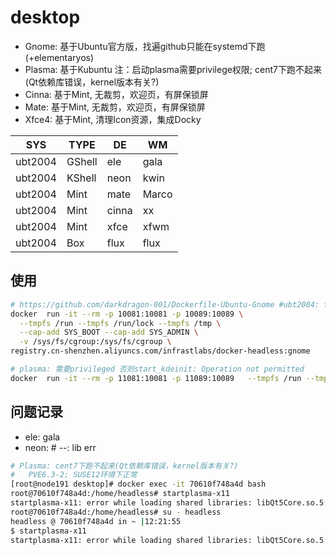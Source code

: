# desktop

- Gnome: 基于Ubuntu官方版，找遍github只能在systemd下跑 (+elementaryos)
- Plasma: 基于Kubuntu 注：启动plasma需要privilege权限; cent7下跑不起来(Qt依赖库错误，kernel版本有关?)
- Cinna: 基于Mint, 无裁剪，欢迎页，有屏保锁屏
- Mate: 基于Mint, 无裁剪，欢迎页，有屏保锁屏
- Xfce4: 基于Mint, 清理Icon资源，集成Docky

SYS|TYPE|DE|WM
---|---|---|---
ubt2004|GShell|ele|gala
ubt2004|KShell|neon|kwin
ubt2004|Mint|mate|Marco
ubt2004|Mint|cinna|xx
ubt2004|Mint|xfce|xfwm
ubt2004|Box|flux|flux


## 使用

```bash
# https://github.com/darkdragon-001/Dockerfile-Ubuntu-Gnome #ubt2004: fks 57, star 16
docker  run -it --rm -p 10081:10081 -p 10089:10089 \
  --tmpfs /run --tmpfs /run/lock --tmpfs /tmp \
  --cap-add SYS_BOOT --cap-add SYS_ADMIN \
  -v /sys/fs/cgroup:/sys/fs/cgroup \
registry.cn-shenzhen.aliyuncs.com/infrastlabs/docker-headless:gnome

# plasma: 需要privileged 否则start_kdeinit: Operation not permitted
docker  run -it --rm -p 11081:10081 -p 11089:10089   --tmpfs /run --tmpfs /run/lock --tmpfs /tmp   --privileged   -v /sys/fs/cgroup:/sys/fs/cgroup registry.cn-shenzhen.aliyuncs.com/infrastlabs/docker-headless:plas
```

## 问题记录

- ele: gala
- neon: # --: lib err

```bash
# Plasma: cent7下跑不起来(Qt依赖库错误，kernel版本有关?)
#   PVE6.3-2; SUSE12环境下正常
[root@node191 desktop]# docker exec -it 70610f748a4d bash
root@70610f748a4d:/home/headless# startplasma-x11 
startplasma-x11: error while loading shared libraries: libQt5Core.so.5: cannot open shared object file: No such file or directory
root@70610f748a4d:/home/headless# su - headless
headless @ 70610f748a4d in ~ |12:21:55  
$ startplasma-x11
startplasma-x11: error while loading shared libraries: libQt5Core.so.5: cannot open shared object file: No such file or directory
```
